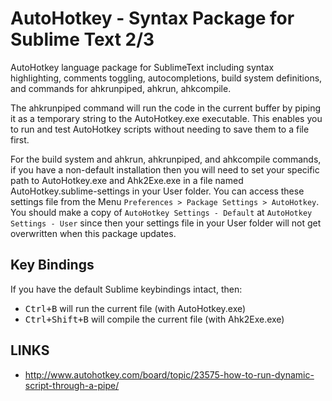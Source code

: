 # AutoHotkey - Syntax Package for Sublime Text 2/3
AutoHotkey language package for SublimeText including syntax highlighting, comments toggling, autocompletions, build system definitions, and commands for ahkrunpiped, ahkrun, ahkcompile.

The ahkrunpiped command will run the code in the current buffer by piping it as a temporary string to the AutoHotkey.exe executable. This enables you to run and test AutoHotkey scripts without needing to save them to a file first.

For the build system and ahkrun, ahkrunpiped, and ahkcompile commands, if you have a non-default installation then you will need to set your specific path to AutoHotkey.exe and Ahk2Exe.exe in a file named AutoHotkey.sublime-settings in your User folder. You can access these settings file from the Menu `Preferences > Package Settings > AutoHotkey`. You should make a copy of `AutoHotkey Settings - Default` at `AutoHotkey Settings - User` since then your settings file in your User folder will not get overwritten when this package updates.

## Key Bindings
If you have the default Sublime keybindings intact, then:
* <kbd>Ctrl+B</kbd> will run the current file (with AutoHotkey.exe)
* <kbd>Ctrl+Shift+B</kbd> will compile the current file (with Ahk2Exe.exe)

## LINKS
* http://www.autohotkey.com/board/topic/23575-how-to-run-dynamic-script-through-a-pipe/
